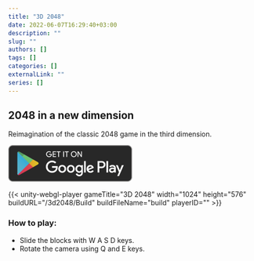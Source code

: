 ```yaml
---
title: "3D 2048"
date: 2022-06-07T16:29:40+03:00
description: ""
slug: ""
authors: []
tags: []
categories: []
externalLink: ""
series: []
---
```

## 2048 in a new dimension
Reimagination of the classic 2048 game in the third dimension.


[![Google Play Store link](/images/Get-It-On-Google-Play-Logo-PNG.png)](https://play.google.com/store/apps/details?id=com.OnurErhan.threed2048)

{{< unity-webgl-player 
    gameTitle="3D 2048"
    width="1024" 
    height="576"
    buildURL="/3d2048/Build" 
    buildFileName="build"
    playerID=""  >}}

### How to play:
- Slide the blocks with W A S D keys.
- Rotate the camera using Q and E keys.

